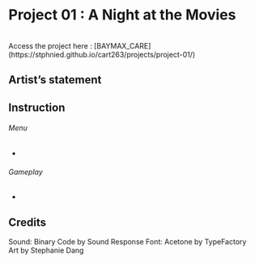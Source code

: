 # Project 01 : A Night at the Movies
 <br/>
Access the project here : [BAYMAX_CARE](https://stphnied.github.io/cart263/projects/project-01/)

## Artist’s statement


## Instruction
###### Menu
- 

###### Gameplay 
-

## Credits
Sound: Binary Code by Sound Response
Font: Acetone by TypeFactory <br/>
Art by Stephanie Dang <br/>


<!--  artistic vision, the desired user experience, and how you believe you accomplished this both technically and artistically.  -->